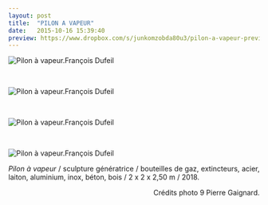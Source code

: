 ```yaml
---
layout: post
title:  "PILON A VAPEUR"
date:   2015-10-16 15:39:40
preview: https://www.dropbox.com/s/junkomzobda80u3/pilon-a-vapeur-preview.jpeg?raw=1
---
```


<img src="https://www.dropbox.com/s/zj0wes7s9uu6qwy/Pilon-a-vapeur-2018.jpeg?raw=1" alt="Pilon &agrave; vapeur.Fran&ccedil;ois Dufeil"> 
<p>&nbsp;</p>

<img src="https://www.dropbox.com/s/a2sfj2gykfwtl47/Pilon-a-vapeur-2018%20%282%29.jpeg?raw=1" alt="Pilon &agrave; vapeur.Fran&ccedil;ois Dufeil"> 
<p>&nbsp;</p> 

<img src="https://www.dropbox.com/s/kjdrnd514qz94qf/Pilon-a-vapeur-2018%20%283%29.jpeg?raw=1" alt="Pilon &agrave; vapeur.Fran&ccedil;ois Dufeil"> 
<p>&nbsp;</p> 

<img src="https://www.dropbox.com/s/3ayo949vdhuybp6/Pilon-a-vapeur-2018%20%284%29.jpeg?raw=1" alt="Pilon &agrave; vapeur.Fran&ccedil;ois Dufeil"> 


<p style="text-align:justify">
<span style="font-style: italic;">Pilon &agrave; vapeur</span> / sculpture g&eacute;n&eacute;ratrice / bouteilles de gaz, extincteurs, acier, laiton, aluminium, inox, b&eacute;ton, bois / 2 x 2 x 2,50 m / 2018.
</p>



<p style="text-align:right; font-size: 14px;">
Cr&eacute;dits photo 9 Pierre Gaignard.
</p>
<br>






